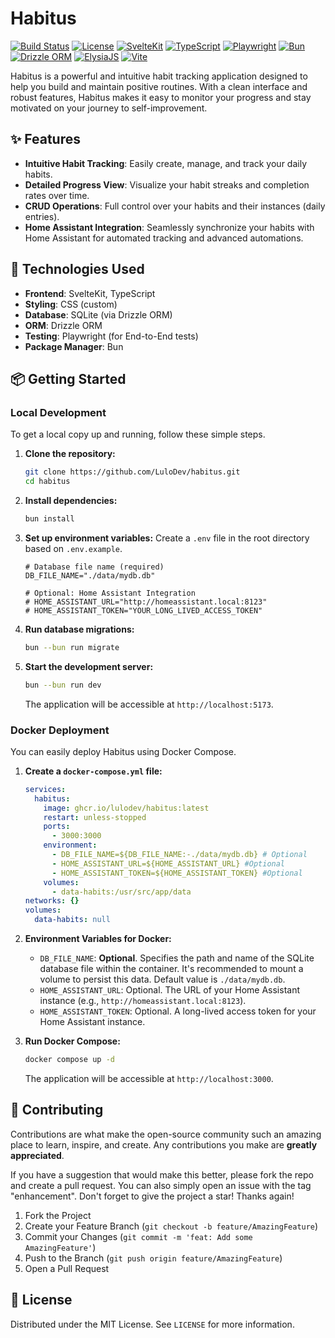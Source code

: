 # Habitus

[![Build Status](https://img.shields.io/badge/build-passing-brightgreen)](https://github.com/LuloDev/habitus/actions)
[![License](https://img.shields.io/badge/License-MIT-blue.svg)](LICENSE)
[![SvelteKit](https://img.shields.io/badge/SvelteKit-FF3E00?style=for-the-badge&logo=svelte&logoColor=white)](https://kit.svelte.dev/)
[![TypeScript](https://img.shields.io/badge/TypeScript-007ACC?style=for-the-badge&logo=typescript&logoColor=white)](https://www.typescriptlang.org/)
[![Playwright](https://img.shields.io/badge/Playwright-45ba4b?style=for-the-badge&logo=playwright&logoColor=white)](https://playwright.dev/)
[![Bun](https://img.shields.io/badge/Bun-000000?style=for-the-badge&logo=bun&logoColor=white)](https://bun.sh/)
[![Drizzle ORM](https://img.shields.io/badge/Drizzle%20ORM-000000?style=for-the-badge&logo=drizzle&logoColor=white)](https://orm.drizzle.team/)
[![ElysiaJS](https://img.shields.io/badge/ElysiaJS-404040?style=for-the-badge&logo=elysia&logoColor=white)](https://elysiajs.com/)
[![Vite](https://img.shields.io/badge/Vite-646CFF?style=for-the-badge&logo=vite&logoColor=white)](https://vitejs.dev/)

Habitus is a powerful and intuitive habit tracking application designed to help you build and maintain positive routines. With a clean interface and robust features, Habitus makes it easy to monitor your progress and stay motivated on your journey to self-improvement.

## ✨ Features

- **Intuitive Habit Tracking**: Easily create, manage, and track your daily habits.
- **Detailed Progress View**: Visualize your habit streaks and completion rates over time.
- **CRUD Operations**: Full control over your habits and their instances (daily entries).
- **Home Assistant Integration**: Seamlessly synchronize your habits with Home Assistant for automated tracking and advanced automations.

## 🚀 Technologies Used

- **Frontend**: SvelteKit, TypeScript
- **Styling**: CSS (custom)
- **Database**: SQLite (via Drizzle ORM)
- **ORM**: Drizzle ORM
- **Testing**: Playwright (for End-to-End tests)
- **Package Manager**: Bun

## 📦 Getting Started

### Local Development

To get a local copy up and running, follow these simple steps.

1. **Clone the repository:**

   ```bash
   git clone https://github.com/LuloDev/habitus.git
   cd habitus
   ```

2. **Install dependencies:**

   ```bash
   bun install
   ```

3. **Set up environment variables:**
   Create a `.env` file in the root directory based on `.env.example`.

   ```
   # Database file name (required)
   DB_FILE_NAME="./data/mydb.db"

   # Optional: Home Assistant Integration
   # HOME_ASSISTANT_URL="http://homeassistant.local:8123"
   # HOME_ASSISTANT_TOKEN="YOUR_LONG_LIVED_ACCESS_TOKEN"
   ```

4. **Run database migrations:**

   ```bash
   bun --bun run migrate
   ```

5. **Start the development server:**

   ```bash
   bun --bun run dev
   ```

   The application will be accessible at `http://localhost:5173`.

### Docker Deployment

You can easily deploy Habitus using Docker Compose.

1. **Create a `docker-compose.yml` file:**

   ```yaml
   services:
     habitus:
       image: ghcr.io/lulodev/habitus:latest
       restart: unless-stopped
       ports:
         - 3000:3000
       environment:
         - DB_FILE_NAME=${DB_FILE_NAME:-./data/mydb.db} # Optional
         - HOME_ASSISTANT_URL=${HOME_ASSISTANT_URL} #Optional
         - HOME_ASSISTANT_TOKEN=${HOME_ASSISTANT_TOKEN} #Optional
       volumes:
         - data-habits:/usr/src/app/data
   networks: {}
   volumes:
     data-habits: null
   ```

2. **Environment Variables for Docker:**
   - `DB_FILE_NAME`: **Optional**. Specifies the path and name of the SQLite database file within the container. It's recommended to mount a volume to persist this data. Default value is `./data/mydb.db`.
   - `HOME_ASSISTANT_URL`: Optional. The URL of your Home Assistant instance (e.g., `http://homeassistant.local:8123`).
   - `HOME_ASSISTANT_TOKEN`: Optional. A long-lived access token for your Home Assistant instance.

3. **Run Docker Compose:**

   ```bash
   docker compose up -d
   ```

   The application will be accessible at `http://localhost:3000`.

## 🤝 Contributing

Contributions are what make the open-source community such an amazing place to learn, inspire, and create. Any contributions you make are **greatly appreciated**.

If you have a suggestion that would make this better, please fork the repo and create a pull request. You can also simply open an issue with the tag "enhancement".
Don't forget to give the project a star! Thanks again!

1. Fork the Project
2. Create your Feature Branch (`git checkout -b feature/AmazingFeature`)
3. Commit your Changes (`git commit -m 'feat: Add some AmazingFeature'`)
4. Push to the Branch (`git push origin feature/AmazingFeature`)
5. Open a Pull Request

## 📄 License

Distributed under the MIT License. See `LICENSE` for more information.

